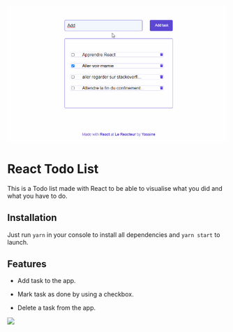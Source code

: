 ![](Todolist.gif)

# React Todo List

This is a Todo list made with React to be able to visualise what you did and what you have to do.

## Installation

Just run `yarn` in your console to install all dependencies and `yarn start` to launch.

## Features

- Add task to the app.

- Mark task as done by using a checkbox.

- Delete a task from the app.

![](https://media.giphy.com/media/J2aYPy0Fd8oPNITB6u/giphy.gif)
